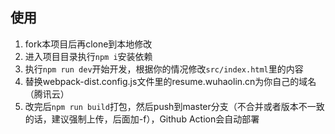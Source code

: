 ## 使用
1. fork本项目后再clone到本地修改
2. 进入项目目录执行`npm i`安装依赖
3. 执行`npm run dev`开始开发，根据你的情况修改`src/index.html`里的内容
4. 替换webpack-dist.config.js文件里的resume.wuhaolin.cn为你自己的域名（腾讯云）
5. 改完后`npm run build`打包，然后push到master分支（不合并或者版本不一致的话，建议强制上传，后面加-f），Github Action会自动部署

